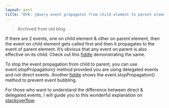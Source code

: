 ```yaml
---
layout: post
title: "DYK: jQuery event propagates from child element to parent element"
---
```


> Archived from old blog

If there are 2 events, one on child element & other on parent element, then the event on child element gets called first and then it propagates to the event of parent element. It’s obvious that any event on parent is also effective on its child. Check out this [fiddle](https://jsfiddle.net/H7XKB/1/) demonstrating the same.

To stop the event propagation from child to parent, you can use event.stopPropagation() method provided you are using delegated events and not direct events. Another [fiddle](https://jsfiddle.net/H7XKB/2/) shows the event.stopPropagation() method to prevent event bubbling.

For those who want to understand the difference between direct & delegated events, I will guide you to this wonderful explanation on [stackoverflow](https://stackoverflow.com/questions/8110934/direct-vs-delegated-jquery-on/8111171#8111171).


